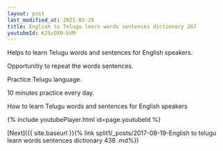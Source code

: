```yaml
---
layout: post
last_modified_at: 2021-03-29
title: English to Telugu learn words sentences dictionary 267 
youtubeId: K2ScDX0-bVM
---
```

 
 
Helps to learn Telugu words and sentences for English speakers.

Opportunitiy to repeat the words sentences. 

Practice Telugu language. 
 
10 minutes practice every day. 
 
How to learn Telugu words and sentences for English speakers 
 
{% include youtubePlayer.html id=page.youtubeId %}
 
 
[Next]({{ site.baseurl }}{% link  split1/_posts/2017-08-19-English to telugu learn words sentences dictionary 438 .md%})
 
